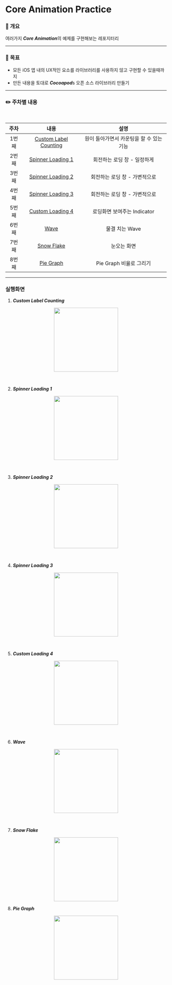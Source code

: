 # Core Animation Practice

### 📕 개요

여러가지 ***Core Animation***의 예제를 구현해보는 레포지터리


---
### 🌟 목표
* 모든 iOS 앱 내의 UX적인 요소를 라이브러리를 사용하지 않고 구현할 수 있을때까지
* 만든 내용을 토대로 ***Cocoapod***s 오픈 소스 라이브러리 만들기


---
### ✏️ 주차별 내용
<br>

| 주차  |                             내용                             |                   설명                   |
| :---: | :----------------------------------------------------------: | :--------------------------------------: |
| 1번째 | [Custom Label Counting](https://github.com/dongminyoon/CoreAnimation_Prac/blob/main/CoreAnimation_Practice/CoreAnimation_Practice/CoreAnimationView/CountdownProgressBar.swift) | 원이 돌아가면서 카운팅을 할 수 있는 기능 |
| 2번째 | [Spinner Loading 1](https://github.com/dongminyoon/CoreAnimation_Prac/blob/main/CoreAnimation_Practice/CoreAnimation_Practice/CoreAnimationView/LoadingIndicator.swift) |     회전하는 로딩 창 - 일정하게      |
| 3번째 | [Spinner Loading 2](https://github.com/dongminyoon/CoreAnimation_Prac/blob/main/CoreAnimation_Practice/CoreAnimation_Practice/CoreAnimationView/LoadingIndicator2.swift) |              회전하는 로딩 창 - 가변적으로              |
| 4번째 | [Spinner Loading 3](https://github.com/dongminyoon/CoreAnimation_Prac/blob/main/CoreAnimation_Practice/CoreAnimation_Practice/CoreAnimationView/LoadingIndicator3.swift) | 회전하는 로딩 창 - 가변적으로 |
| 5번째 | [Custom Loading 4](https://github.com/dongminyoon/CoreAnimation_Prac/blob/main/CoreAnimation_Practice/CoreAnimation_Practice/CoreAnimationView/LoadingIndicator4.swift) | 로딩화면 보여주는 Indicator |
| 6번째 | [Wave](https://github.com/dongminyoon/CoreAnimation_Prac/blob/main/CoreAnimation_Practice/CoreAnimation_Practice/CoreAnimationView/CurveWave.swift) |              물결 치는 Wave              |
| 7번째 | [Snow Flake](https://github.com/dongminyoon/CoreAnimation_Prac/blob/main/CoreAnimation_Practice/CoreAnimation_Practice/CoreAnimationView/SnowlfakeView.swift) |              눈오는 화면              |
| 8번째 | [Pie Graph](https://github.com/dongminyoon/CoreAnimation_Prac/blob/main/CoreAnimation_Practice/CoreAnimation_Practice/CoreAnimationView/PieGraph.swift) |         Pie Graph 비율로 그리기          |


---

### 실행화면

1. ***Custom Label Counting***
<p align="center"><img src="./images/customcountinglabel.gif" width="200px"></p>
<br>

2. ***Spinner Loading 1***
<p align="center"><img src="./images/circleloading.gif" width="200px"></p>
<br>

3. ***Spinner Loading 2***
<p align="center"><img src="./images/spinnerloading.gif" width="200px"></p>
<br>

4. ***Spinner Loading 3***
<p align="center"><img src="./images/spinnerloading3.gif" width="200px"></p>
<br>

5. ***Custom Loading 4***
<p align="center"><img src="./images/loadingindicator4.gif" width="200px"></p>
<br>

6. ***Wave***
<p align="center"><img src="./images/wave.gif" width="200px"></p>
<br>

7. ***Snow Flake***
<p align="center"><img src="./images/snowflake.gif" width="200px">

8. ***Pie Graph***
<p align="center"><img src="./images/piegraph.gif" width="200px"></p>
<br>
